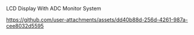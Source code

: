 LCD Display With ADC Monitor System

https://github.com/user-attachments/assets/dd40b88d-256d-4261-987a-cee8032d5595

